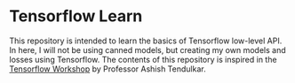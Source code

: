 # Tensorflow Learn

This repository is intended to learn the basics of Tensorflow low-level API. In here, I will not be using canned models, but creating my own models and losses using Tensorflow. The contents of this repository is inspired in the [Tensorflow Workshop](https://www.youtube.com/watch?v=F_uuqfgdZZw) by Professor Ashish Tendulkar.